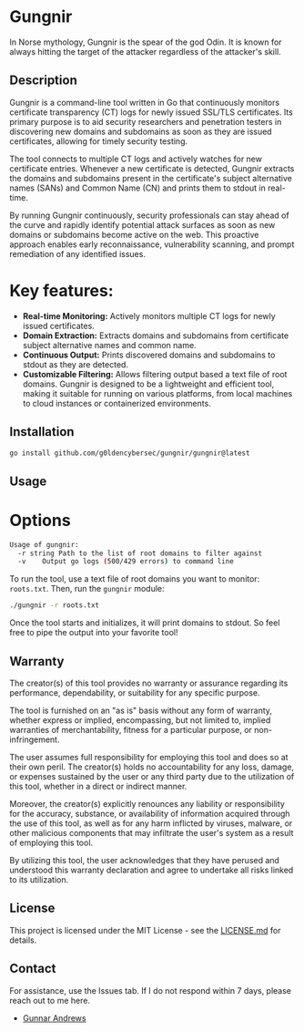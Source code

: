 # Gungnir
In Norse mythology, Gungnir is the spear of the god Odin. It is known for always hitting the target of the attacker regardless of the attacker's skill.
## Description

Gungnir is a command-line tool written in Go that continuously monitors certificate transparency (CT) logs for newly issued SSL/TLS certificates. Its primary purpose is to aid security researchers and penetration testers in discovering new domains and subdomains as soon as they are issued certificates, allowing for timely security testing.

The tool connects to multiple CT logs and actively watches for new certificate entries. Whenever a new certificate is detected, Gungnir extracts the domains and subdomains present in the certificate's subject alternative names (SANs) and Common Name (CN) and prints them to stdout in real-time.

By running Gungnir continuously, security professionals can stay ahead of the curve and rapidly identify potential attack surfaces as soon as new domains or subdomains become active on the web. This proactive approach enables early reconnaissance, vulnerability scanning, and prompt remediation of any identified issues.

# Key features:

- **Real-time Monitoring:** Actively monitors multiple CT logs for newly issued certificates.
- **Domain Extraction:** Extracts domains and subdomains from certificate subject alternative names and common name.
- **Continuous Output:** Prints discovered domains and subdomains to stdout as they are detected.
- **Customizable Filtering:** Allows filtering output based a text file of root domains.
Gungnir is designed to be a lightweight and efficient tool, making it suitable for running on various platforms, from local machines to cloud instances or containerized environments.

## Installation

```sh
go install github.com/g0ldencybersec/gungnir/gungnir@latest
```

## Usage
# Options
```sh
Usage of gungnir:
  -r string Path to the list of root domains to filter against
  -v    Output go logs (500/429 errors) to command line
```

To run the tool, use a text file of root domains you want to monitor: `roots.txt`. Then, run the `gungnir` module:

```sh
./gungnir -r roots.txt
```

Once the tool starts and initializes, it will print domains to stdout. So feel free to pipe the output into your favorite tool!

## Warranty

The creator(s) of this tool provides no warranty or assurance regarding its performance, dependability, or suitability for any specific purpose.

The tool is furnished on an "as is" basis without any form of warranty, whether express or implied, encompassing, but not limited to, implied warranties of merchantability, fitness for a particular purpose, or non-infringement.

The user assumes full responsibility for employing this tool and does so at their own peril. The creator(s) holds no accountability for any loss, damage, or expenses sustained by the user or any third party due to the utilization of this tool, whether in a direct or indirect manner.

Moreover, the creator(s) explicitly renounces any liability or responsibility for the accuracy, substance, or availability of information acquired through the use of this tool, as well as for any harm inflicted by viruses, malware, or other malicious components that may infiltrate the user's system as a result of employing this tool.

By utilizing this tool, the user acknowledges that they have perused and understood this warranty declaration and agree to undertake all risks linked to its utilization.

## License

This project is licensed under the MIT License - see the [LICENSE.md](LICENSE.md) for details.

## Contact

For assistance, use the Issues tab. If I do not respond within 7 days, please reach out to me here.

- [Gunnar Andrews](https://twitter.com/G0LDEN_infosec)
